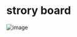 # strory board
![image](https://github.com/user-attachments/assets/8124d6cc-9ac6-4a7f-b871-1223af9433af)

